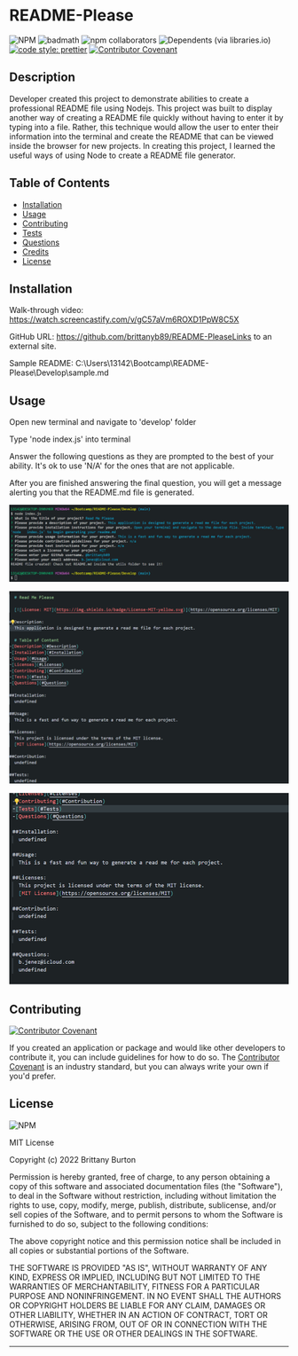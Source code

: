 # README-Please

![NPM](https://img.shields.io/npm/l/inquirer?style=plastic) ![badmath](https://img.shields.io/github/languages/top/lernantino/badmath) ![npm collaborators](https://img.shields.io/npm/collaborators/inquirer) ![Dependents (via libraries.io)](https://img.shields.io/librariesio/dependents/npm/inquirer) [![code style: prettier](https://img.shields.io/badge/code_style-prettier-ff69b4.svg?style=flat-square)](https://github.com/prettier/prettier) [![Contributor Covenant](https://img.shields.io/badge/Contributor%20Covenant-2.1-4baaaa.svg)](code_of_conduct.md)

## Description

Developer created this project to demonstrate abilities to create a professional README file using Nodejs. This project was built to display another way of creating a README file quickly without having to enter it by typing into a file. Rather, this technique would allow the user to enter their information into the terminal and create the README that can be viewed inside the browser for new projects. In creating this project, I learned the useful ways of using Node to create a README file generator.

## Table of Contents

- [Installation](#installation)
- [Usage](#usage)
- [Contributing](#contributing)
- [Tests](#tests)
- [Questions](#questions)
- [Credits](#credits)
- [License](#license)

## Installation

Walk-through video: https://watch.screencastify.com/v/gC57aVm6ROXD1PpW8C5X

GitHub URL: https://github.com/brittanyb89/README-PleaseLinks to an external site.

Sample README: C:\Users\13142\Bootcamp\README-Please\Develop\sample.md

## Usage

Open new terminal and navigate to 'develop' folder

Type 'node index.js' into terminal

Answer the following questions as they are prompted to the best of your ability. It's ok to use 'N/A' for the ones that are not applicable.

After you are finished answering the final question, you will get a message alerting you that the README.md file is generated.

![Terminal View](images/terminal.png)

![readme image1](images/readme1.png)

![readme image2](images/readme2.png)

## Contributing

[![Contributor Covenant](https://img.shields.io/badge/Contributor%20Covenant-2.1-4baaaa.svg)](code_of_conduct.md)

If you created an application or package and would like other developers to contribute it, you can include guidelines for how to do so. The [Contributor Covenant](https://www.contributor-covenant.org/) is an industry standard, but you can always write your own if you'd prefer.

## License

![NPM](https://img.shields.io/npm/l/inquirer?style=plastic)

MIT License

Copyright (c) 2022 Brittany Burton

Permission is hereby granted, free of charge, to any person obtaining a copy of this software and associated documentation files (the "Software"), to deal in the Software without restriction, including without limitation the rights to use, copy, modify, merge, publish, distribute, sublicense, and/or sell copies of the Software, and to permit persons to whom the Software is furnished to do so, subject to the following conditions:

The above copyright notice and this permission notice shall be included in all copies or substantial portions of the Software.

THE SOFTWARE IS PROVIDED "AS IS", WITHOUT WARRANTY OF ANY KIND, EXPRESS OR IMPLIED, INCLUDING BUT NOT LIMITED TO THE WARRANTIES OF MERCHANTABILITY, FITNESS FOR A PARTICULAR PURPOSE AND NONINFRINGEMENT. IN NO EVENT SHALL THE AUTHORS OR COPYRIGHT HOLDERS BE LIABLE FOR ANY CLAIM, DAMAGES OR OTHER LIABILITY, WHETHER IN AN ACTION OF CONTRACT, TORT OR OTHERWISE, ARISING FROM, OUT OF OR IN CONNECTION WITH THE SOFTWARE OR THE USE OR OTHER DEALINGS IN THE SOFTWARE.

---
